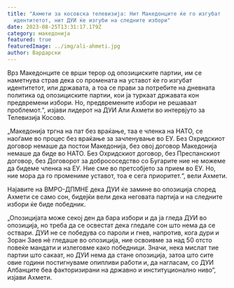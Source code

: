 ```yaml
---
title: "Ахмети за косовска телевизија: Нит Македонците ќе го изгубат
  идентитетот, нит ДУИ ќе изгуби на следните избори"
date: 2023-08-25T13:31:17.179Z
category: македонија
featured: true
featuredImage: ../img/ali-ahmeti.jpg
author: Вардарски
---
```

<!--StartFragment-->

Врз Македонците се врши терор од опозициските партии, им се наметнува страв дека со промената на уставот ќе го изгубат идентитетот, или државата, а тоа се прави за потребите на дневната политика од опозициските партии, кои ја туркаат државата кон предвремени избори. Но, предвремените избори не решаваат проблемот.“, изјави лидерот на ДУИ Али Ахмети во интервјуто за Телевизија Косово.

„Македонија тргна на пат без враќање, таа е членка на НАТО, се наоѓаме во процес без враќање за зачленување во ЕУ. Без Охридскиот договор немаше да постои Македонија, без овој договор Македонија немаше да биде во НАТО. Без Охридскиот договор, без Преспанскиот договор, без Договорот за добрососедство со Бугарите ние не можеме да бидеме членка на ЕУ. Ние сме во претсобјето за прием во ЕУ. Но, ние мора да го промениме уставот, тоа е сега приоритет.“, вели Ахмети.

Најавите на ВМРО-ДПМНЕ дека ДУИ ќе замине во опозиција според Ахмети се само сон, бидејќи вели дека неговата партија и на следните избори ќе биде победник.

„Опозицијата може секој ден да бара избори и да ја гледа ДУИ во опозиција, но треба да се освестат дека гледале сон што нема да се оствари. ДУИ не се победува со пароли и гнев, напротив, кога дури и Зоран Заев нѐ гледаше во опозиција, ние освоивме за над 50 отсто повеќе мандати и излеговме како победници. Значи, нека мислат тие партии што сакаат, но ДУИ нема да стане опозиција, затоа што сите овие години постигнуваме опипливи работи и, да нагласам, со ДУИ Албанците беа факторизирани на државно и институционално ниво“, изјави Ахмети.

<!--EndFragment-->